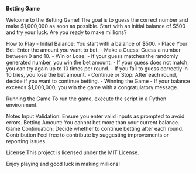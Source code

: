 **Betting Game**

Welcome to the Betting Game! 
The goal is to guess the correct number and make $1,000,000 as soon as possible. 
Start with an initial balance of $500 and try your luck. 
Are you ready to make millions?

How to Play
    - Initial Balance: You start with a balance of $500.
    - Place Your Bet: Enter the amount you want to bet.
    - Make a Guess: Guess a number between 0 and 10.
    - Win or Lose:
          - If your guess matches the randomly generated number, you win the bet amount.
          - If your guess does not match, you can try again up to 10 times per round.
          - If you fail to guess correctly in 10 tries, you lose the bet amount.
    - Continue or Stop: After each round, decide if you want to continue betting.
    - Winning the Game
          - If your balance exceeds $1,000,000, you win the game with a congratulatory message.

Running the Game
To run the game, execute the script in a Python environment.

Notes
Input Validation: Ensure you enter valid inputs as prompted to avoid errors.
Betting Amount: You cannot bet more than your current balance.
Game Continuation: Decide whether to continue betting after each round.
Contribution
Feel free to contribute by suggesting improvements or reporting issues.

License
This project is licensed under the MIT License.

Enjoy playing and good luck in making millions!






